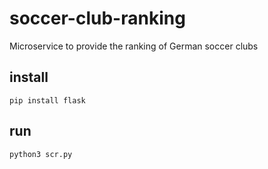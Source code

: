 # soccer-club-ranking
Microservice to provide the ranking of German soccer clubs

## install
`pip install flask`

## run
`python3 scr.py`